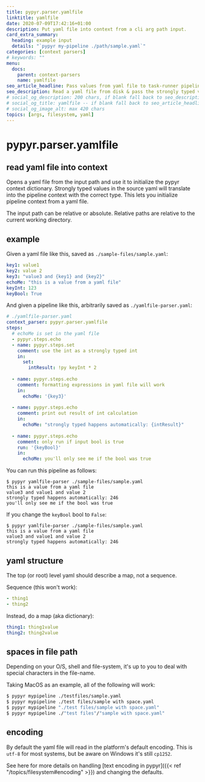 ```yaml
---
title: pypyr.parser.yamlfile
linktitle: yamlfile
date: 2020-07-09T17:42:16+01:00
description: Put yaml file into context from a cli arg path input.
card_extra_summary:
  heading: example input
  details: "`pypyr my-pipeline ./path/sample.yaml`"
categories: [context parsers]
# keywords: ""
menu:
  docs:
    parent: context-parsers
    name: yamlfile
seo_article_headline: Pass values from yaml file to task-runner pipeline.
seo_description: Read a yaml file from disk & pass the strongly typed values to the pipeline's context. Use yaml file inside pipeline.
# social_og_description: 200 chars, if blank fall back to seo_description then description
# social_og_title: yamlfile -- if blank fall back to seo_article_headline > .Title. Max 70 chars
# social_og_image_alt: max 420 chars
topics: [args, filesystem, yaml]
---
```

# pypyr.parser.yamlfile
## read yaml file into context
Opens a yaml file from the input path and use it to initialize the pypyr context dictionary. Strongly typed values in the source yaml will translate into the
pipeline context with the correct type. This lets you initialize pipeline 
context from a yaml file.

The input path can be relative or absolute. Relative paths are relative to the
current working directory.

## example
Given a yaml file like this, saved as `./sample-files/sample.yaml`:

```yaml
key1: value1
key2: value 2
key3: "value3 and {key1} and {key2}"
echoMe: "this is a value from a yaml file"
keyInt: 123
keyBool: True
```

And given a pipeline like this, arbitrarily saved as `./yamlfile-parser.yaml`:

```yaml
# ./yamlfile-parser.yaml
context_parser: pypyr.parser.yamlfile
steps:
  # echoMe is set in the yaml file
  - pypyr.steps.echo
  - name: pypyr.steps.set
    comment: use the int as a strongly typed int
    in:
      set:
        intResult: !py keyInt * 2
  
  - name: pypyr.steps.echo
    comment: formatting expressions in yaml file will work
    in:
      echoMe: '{key3}'
  
  - name: pypyr.steps.echo
    comment: print out result of int calculation
    in:
      echoMe: "strongly typed happens automatically: {intResult}"
  
  - name: pypyr.steps.echo
    comment: only run if input bool is true
    run: '{keyBool}'
    in:
      echoMe: you'll only see me if the bool was true
```

You can run this pipeline as follows:

```text
$ pypyr yamlfile-parser ./sample-files/sample.yaml
this is a value from a yaml file
value3 and value1 and value 2
strongly typed happens automatically: 246
you'll only see me if the bool was true
```

If you change the `keyBool` bool to `False`:

```text
$ pypyr yamlfile-parser ./sample-files/sample.yaml
this is a value from a yaml file
value3 and value1 and value 2
strongly typed happens automatically: 246
```

## yaml structure
The top (or root) level yaml should describe a map, not a sequence.

Sequence (this won't work):

```yaml
- thing1
- thing2
```

Instead, do a map (aka dictionary):

```yaml
thing1: thing1value
thing2: thing2value
```

## spaces in file path
Depending on your O/S, shell and file-system, it's up to you to deal with 
special characters in the file-name. 

Taking MacOS as an example, all of the following will work:

```bash
$ pypyr mypipeline ./testfiles/sample.yaml
$ pypyr mypipeline ./test files/sample with space.yaml
$ pypyr mypipeline "./test files/sample with space.yaml"
$ pypyr mypipeline ./"test files"/"sample with space.yaml"
```

## encoding
By default the yaml file will read in the platform's default encoding. This is
`utf-8` for most systems, but be aware on Windows it's still `cp1252`.

See here for more details on handling [text encoding in pypyr]({{< ref
"/topics/filesystem#encoding" >}}) and changing the defaults.